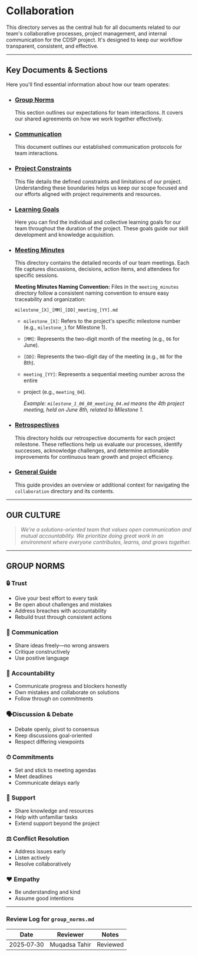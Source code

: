 # Collaboration

This directory serves as the central hub for all documents related to our
team's collaborative processes, project management, and internal communication
for the CDSP project. It's designed to keep our workflow transparent,
consistent, and effective.

---

## Key Documents & Sections

Here you'll find essential information about how our team operates:

* ### [Group Norms](#group-norms-1)

    This section outlines our expectations for team interactions. It covers
    our shared agreements on how we work together effectively.

* ### [Communication](./communication.md)

    This document outlines our established communication protocols for team
    interactions.

* ### [Project Constraints](./constraints.md)

    This file details the defined constraints and limitations of our project.
    Understanding these boundaries helps us keep our scope focused and our
    efforts aligned with project requirements and resources.

* ### [Learning Goals](./learning_goals.md)

    Here you can find the individual and collective learning goals for our
    team throughout the duration of the project. These goals guide our skill
    development and knowledge acquisition.

* ### [Meeting Minutes](./meeting_minutes/)

    This directory contains the detailed records of our team meetings. Each
    file captures discussions, decisions, action items, and attendees for
    specific sessions.

    **Meeting Minutes Naming Convention:**
    Files in the `meeting_minutes` directory follow a consistent naming
    convention to ensure easy traceability and organization:

    `milestone_[X]_[MM]_[DD]_meeting_[YY].md`

  * `milestone_[X]`: Refers to the project's specific milestone number
  (e.g., `milestone_1` for Milestone 1).
  * `[MM]`: Represents the two-digit month of the meeting (e.g., `06` for June).
  * `[DD]`: Represents the two-digit day of the meeting (e.g., `08` for the 8th).
  * `meeting_[YY]`: Represents a sequential meeting number across the entire
  * project (e.g., `meeting_04`).

    *Example: `milestone_1_06_08_meeting_04.md` means the 4th project meeting,
    held on June 8th, related to Milestone 1.*

* ### [Retrospectives](./retrospectives/)

    This directory holds our retrospective documents for each project milestone.
    These reflections help us evaluate our processes, identify successes,
    acknowledge challenges, and determine actionable improvements for continuous
    team growth and project efficiency.

* ### [General Guide](./guide/)

    This guide provides an overview or additional context for navigating the
    `collaboration` directory and its contents.

---
<!-- group norms summary -->

## OUR CULTURE

> *We're a solutions-oriented team that values open communication and mutual accountability.
> We prioritize doing great work in an environment where everyone contributes, learns,
> and grows together.*  

---

## GROUP NORMS

### 🔒 Trust

* Give your best effort to every task  
* Be open about challenges and mistakes  
* Address breaches with accountability  
* Rebuild trust through consistent actions  

### 💬 Communication

* Share ideas freely—no wrong answers  
* Critique constructively  
* Use positive language  

### 📌 Accountability

* Communicate progress and blockers honestly  
* Own mistakes and collaborate on solutions  
* Follow through on commitments  

### 🗣️Discussion & Debate

* Debate openly, pivot to consensus  
* Keep discussions goal-oriented  
* Respect differing viewpoints  

### ⏱ Commitments

* Set and stick to meeting agendas  
* Meet deadlines  
* Communicate delays early  

### 🤝 Support

* Share knowledge and resources  
* Help with unfamiliar tasks  
* Extend support beyond the project  

### ⚖️ Conflict Resolution

* Address issues early  
* Listen actively  
* Resolve collaboratively  

### ❤️ Empathy

* Be understanding and kind  
* Assume good intentions

---

### Review Log for `group_norms.md`

| Date       | Reviewer      | Notes    |
|------------|---------------|----------|
| 2025‑07‑30 | Muqadsa Tahir | Reviewed |
